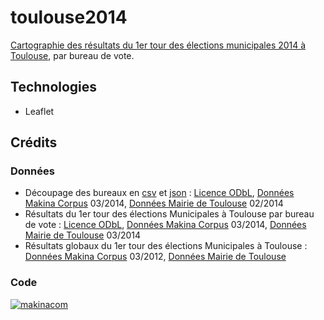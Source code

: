 toulouse2014
============

[Cartographie des résultats du 1er tour des élections municipales 2014 à Toulouse](http://makinacorpus.github.io/toulouse2014/), par bureau de vote.

## Technologies

* Leaflet

## Crédits

### Données

* Découpage des bureaux en [csv](https://github.com/makinacorpus/toulouse2014/blob/gh-pages/bureaux_vote_decoupage2014.csv) et [json](https://github.com/makinacorpus/toulouse2014/blob/gh-pages/bureaux_vote_decoupage2014.json) : [Licence ODbL](http://www.ideeslibres.org/licence-odbl-1-0-fr/), [Données Makina Corpus](https://github.com/makinacorpus/toulouse2014/blob/gh-pages/bureaux_vote_decoupage2014.json) 03/2014, [Données Mairie de Toulouse](http://data.toulouse-metropole.fr/les-donnees/-/opendata/card/24401-bureaux-de-vote-decoupage-effectif-au-1er-mars-2014) 02/2014
* Résultats du 1er tour des élections Municipales à Toulouse par bureau de vote : [Licence ODbL](http://www.ideeslibres.org/licence-odbl-1-0-fr/), [Données Makina Corpus](https://github.com/makinacorpus/toulouse2014/blob/gh-pages/bureaux_vote_decoupage2014.json) 03/2014, [Données Mairie de Toulouse](http://rbv.toulouse.fr/resultats/resultats.php) 03/2014
* Résultats globaux du 1er tour des élections Municipales à Toulouse : [Données Makina Corpus](https://github.com/makinacorpus/toulouse2014/blob/gh-pages/resultatsG1.json) 03/2012, [Données Mairie de Toulouse](http://rbv.toulouse.fr/resultats/resultats.php)

### Code

[![makinacom](http://depot.makina-corpus.org/public/logo.gif)](http://makina-corpus.com)
